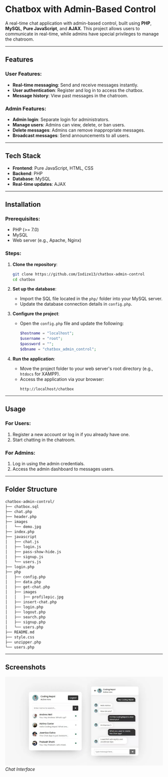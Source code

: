 # Chatbox with Admin-Based Control

A real-time chat application with admin-based control, built using **PHP**, **MySQL**, **Pure JavaScript**, and **AJAX**. This project allows users to communicate in real-time, while admins have special privileges to manage the chatroom.

---

## Features

### User Features:
- **Real-time messaging**: Send and receive messages instantly.
- **User authentication**: Register and log in to access the chatbox.
- **Message history**: View past messages in the chatroom.

### Admin Features:
- **Admin login**: Separate login for administrators.
- **Manage users**: Admins can view, delete, or ban users.
- **Delete messages**: Admins can remove inappropriate messages.
- **Broadcast messages**: Send announcements to all users.

---

## Tech Stack

- **Frontend**: Pure JavaScript, HTML, CSS
- **Backend**: PHP
- **Database**: MySQL
- **Real-time updates**: AJAX

---

## Installation

### Prerequisites:
- PHP (>= 7.0)
- MySQL
- Web server (e.g., Apache, Nginx)

### Steps:
1. **Clone the repository**:
   ```bash
   git clone https://github.com/Iodize13/chatbox-admin-control
   cd chatbox
   ```

2. **Set up the database**:
   - Import the SQL file located in the `php/` folder into your MySQL server.
   - Update the database connection details in `config.php`.

3. **Configure the project**:
   - Open the `config.php` file and update the following:
     ```php
     $hostname = "localhost";
     $username = "root";
     $password = "";
     $dbname = "chatbox_admin_control";
     ```

4. **Run the application**:
   - Move the project folder to your web server's root directory (e.g., `htdocs` for XAMPP).
   - Access the application via your browser:
     ```
     http://localhost/chatbox
     ```

---

## Usage

### For Users:
1. Register a new account or log in if you already have one.
2. Start chatting in the chatroom.

### For Admins:
1. Log in using the admin credentials.
2. Access the admin dashboard to messages users.

---

## Folder Structure

```
chatbox-admin-control/
├── chatbox.sql
├── chat.php
├── header.php
├── images
│   └── demo.jpg
├── index.php
├── javascript
│   ├── chat.js
│   ├── login.js
│   ├── pass-show-hide.js
│   ├── signup.js
│   └── users.js
├── login.php
├── php
│   ├── config.php
│   ├── data.php
│   ├── get-chat.php
│   ├── images
│   │   ├── profilepic.jpg
│   ├── insert-chat.php
│   ├── login.php
│   ├── logout.php
│   ├── search.php
│   ├── signup.php
│   └── users.php
├── README.md
├── style.css
├── unzipper.php
└── users.php
```

---

## Screenshots

![Chat Interface](./images/demo.jpg)
*Chat Interface*
